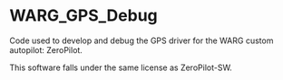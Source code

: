 # WARG_GPS_Debug

Code used to develop and debug the GPS driver for the WARG custom autopilot: ZeroPilot.

This software falls under the same license as ZeroPilot-SW. 








